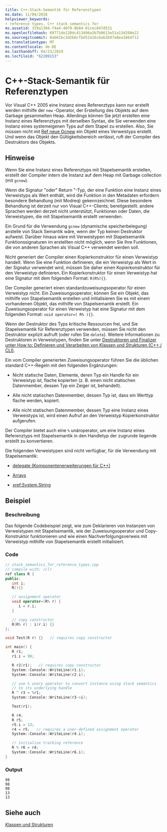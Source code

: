 ```yaml
---
title: C++-Stack-Semantik für Referenztypen
ms.date: 11/04/2016
helpviewer_keywords:
- reference types, C++ stack semantics for
ms.assetid: 319a1304-f4a4-4079-8b84-01cec847d531
ms.openlocfilehash: 69771de120dc413496a3b7b0613e51a13d208e22
ms.sourcegitcommit: 0ab61bc3d2b6cfbd52a16c6ab2b97a8ea1864f12
ms.translationtype: MT
ms.contentlocale: de-DE
ms.lasthandoff: 04/23/2019
ms.locfileid: "62209153"
---
```

# <a name="c-stack-semantics-for-reference-types"></a>C++-Stack-Semantik für Referenztypen

Vor Visual C++ 2005 eine Instanz eines Referenztyps kann nur erstellt werden mithilfe der `new` -Operator, der Erstellung des Objekts auf dem Garbage gesammelten Heap. Allerdings können Sie jetzt erstellen eine Instanz eines Referenztyps mit derselben Syntax, die Sie verwenden eine Instanz eines systemeigenen Typs auf dem Stapel zu erstellen. Also, Sie müssen nicht mit [Ref neue Gcnew](../extensions/ref-new-gcnew-cpp-component-extensions.md) ein Objekt eines Verweistyps erstellt. Und wenn das Objekt den Gültigkeitsbereich verlässt, ruft der Compiler des Destruktors des Objekts.

## <a name="remarks"></a>Hinweise

Wenn Sie eine Instanz eines Referenztyps mit Stapelsemantik erstellen, erstellt der Compiler intern die Instanz auf dem Heap mit Garbage collection (mit `gcnew`).

Wenn die Signatur "oder" Return "-Typ, der eine Funktion eine Instanz eines Verweistyps als Wert enthält, wird die Funktion in den Metadaten erfordern besondere Behandlung (mit Modreq) gekennzeichnet. Diese besondere Behandlung ist derzeit nur von Visual C++-Clients; bereitgestellt. andere Sprachen werden derzeit nicht unterstützt, Funktionen oder Daten, die Verweistypen, die mit Stapelsemantik erstellt verwenden.

Ein Grund für die Verwendung `gcnew` (dynamische speicherbelegung) anstelle von Stack Semantik wäre, wenn der Typ keinen Destruktor aufweist. Darüber hinaus wäre mit Verweistypen mit Stapelsemantik Funktionssignaturen im erstellten nicht möglich, wenn Sie Ihre Funktionen, die von anderen Sprachen als Visual C++ verwendet werden soll.

Nicht generiert der Compiler einen Kopierkonstruktor für einen Verweistyp handelt. Wenn Sie eine Funktion definieren, die ein Verweistyp als Wert in der Signatur verwendet wird, müssen Sie daher einen Kopierkonstruktor für den Verweistyp definieren. Ein Kopierkonstruktor für einen Verweistyp hat eine Signatur mit dem folgenden Format: `R(R%){}`.

Der Compiler generiert einen standardzuweisungsoperator für einen Verweistyp nicht. Ein Zuweisungsoperator, können Sie ein Objekt, das mithilfe von Stapelsemantik erstellen und initialisieren Sie es mit einem vorhandenen Objekt, das mithilfe von Stapelsemantik erstellt. Ein Zuweisungsoperator für einen Verweistyp hat eine Signatur mit dem folgenden Format: `void operator=( R% ){}`.

Wenn der Destruktor des Typs kritische Ressourcen frei, und Sie Stapelsemantik für Referenztypen verwenden, müssen Sie nicht den Destruktor explizit aufruft (oder rufen Sie `delete`). Weitere Informationen zu Destruktoren in Verweistypen, finden Sie unter [Destruktoren und Finalizer unter How to: Definieren und Verarbeiten von Klassen und Strukturen (C++ / CLI)](../dotnet/how-to-define-and-consume-classes-and-structs-cpp-cli.md#BKMK_Destructors_and_finalizers).

Ein vom Compiler generierten Zuweisungsoperator führen Sie die üblichen standard C++-Regeln mit den folgenden Ergänzungen:

- Nicht statische Daten, Elemente, deren Typ ein Handle für ein Verweistyp ist, flache kopierten (z. B. einen nicht statischen Datenmember, dessen Typ ein Zeiger ist, behandelt).

- Alle nicht statischen Datenmember, dessen Typ ist, dass ein Werttyp flache werden, kopiert.

- Alle nicht statischen Datenmember, dessen Typ eine Instanz eines Verweistyps ist, wird einen Aufruf an den Verweistyp Kopierkonstruktor aufgerufen.

Der Compiler bietet auch eine `%` unäroperator, um eine Instanz eines Referenztyps mit Stapelsemantik in den Handletyp der zugrunde liegende erstellt zu konvertieren.

Die folgenden Verweistypen sind nicht verfügbar, für die Verwendung mit Stapelsemantik:

- [delegate (Komponentenerweiterungen für C++)](../extensions/delegate-cpp-component-extensions.md)

- [Arrays](../extensions/arrays-cpp-component-extensions.md)

- <xref:System.String>

## <a name="example"></a>Beispiel

### <a name="description"></a>Beschreibung

Das folgende Codebeispiel zeigt, wie zum Deklarieren von Instanzen von Verweistypen mit Stapelsemantik, wie der Zuweisungsoperator und Copy-Konstruktor funktionieren und wie einen Nachverfolgungsverweis mit Verweistyp mithilfe von Stapelsemantik erstellt initialisiert.

### <a name="code"></a>Code

```cpp
// stack_semantics_for_reference_types.cpp
// compile with: /clr
ref class R {
public:
   int i;
   R(){}

   // assignment operator
   void operator=(R% r) {
      i = r.i;
   }

   // copy constructor
   R(R% r) : i(r.i) {}
};

void Test(R r) {}   // requires copy constructor

int main() {
   R r1;
   r1.i = 98;

   R r2(r1);   // requires copy constructor
   System::Console::WriteLine(r1.i);
   System::Console::WriteLine(r2.i);

   // use % unary operator to convert instance using stack semantics
   // to its underlying handle
   R ^ r3 = %r1;
   System::Console::WriteLine(r3->i);

   Test(r1);

   R r4;
   R r5;
   r5.i = 13;
   r4 = r5;   // requires a user-defined assignment operator
   System::Console::WriteLine(r4.i);

   // initialize tracking reference
   R % r6 = r4;
   System::Console::WriteLine(r6.i);
}
```

### <a name="output"></a>Output

```Output
98
98
98
13
13
```

## <a name="see-also"></a>Siehe auch

[Klassen und Strukturen](../extensions/classes-and-structs-cpp-component-extensions.md)
